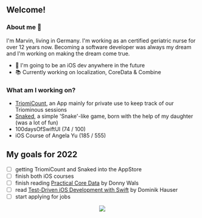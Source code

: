## Welcome!

### About me 🍃
I'm Marvin, living in Germany. I'm working as an certified geriatric nurse for over 12 years now.
Becoming a software developer was always my dream and I'm working on making the dream come true.

- 🔩 I'm going to be an iOS dev anywhere in the future
- 📚 Currently working on localization, CoreData & Combine

### What am I working on?
- [TriomiCount](https://github.com/vogelfrey/TriomiCount), an App mainly for private use to keep track of our Triominous sessions
- [Snaked](https://github.com/vogelfrey/Snaked), a simple 'Snake'-like game, born with the help of my daughter (was a lot of fun)
- 100daysOfSwiftUI (74 / 100)
- iOS Course of Angela Yu (185 / 555)

## My goals for 2022
* [ ] getting TriomiCount and Snaked into the AppStore
* [ ] finish both iOS courses
* [ ] finish reading [Practical Core Data](https://donnywals.gumroad.com/l/practical-core-data) by Donny Wals
* [ ] read [Test-Driven iOS Development with Swift](https://www.packtpub.com/product/test-driven-ios-development-with-swift/9781785880735) by Dominik Hauser
* [ ] start applying for jobs

<p align="center">
  <a href="https://twitter.com/treb0c">
    <img src="https://img.shields.io/twitter/follow/treb0c?label=Twitter&logo=twitter&style=for-the-badge&color=blue" />
  </a>
</p>
